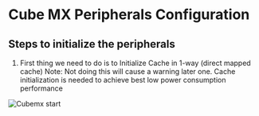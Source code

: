 # Cube MX Peripherals Configuration

## Steps to initialize the peripherals

1. First thing we need to do is to Initialize Cache in 1-way (direct mapped cache)
Note: Not doing this will cause a warning later one. Cache initialization is needed to achieve best low power consumption performance

![Cubemx start](./img/02.gif)
